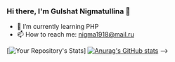 ### Hi there, I'm Gulshat Nigmatullina 👋


- 🌱 I’m currently learning PHP
- 📫 How to reach me: nigma1918@mail.ru

[![Your Repository's Stats](https://github-readme-stats.vercel.app/api/top-langs/?username=GulshatNigma)]
[![Anurag's GitHub stats](https://github-readme-stats.vercel.app/api?username=GulshatNigma)](https://github.com/GulshatNigma/github-readme-stats)
-->
